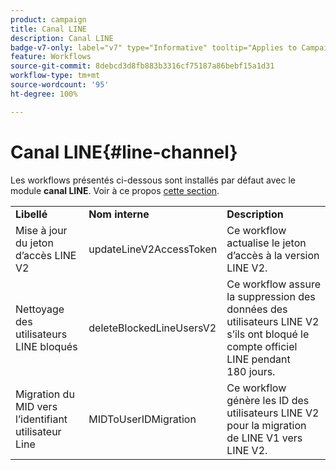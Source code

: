 ```yaml
---
product: campaign
title: Canal LINE
description: Canal LINE
badge-v7-only: label="v7" type="Informative" tooltip="Applies to Campaign Classic v7 only"
feature: Workflows
source-git-commit: 8debcd3d8fb883b3316cf75187a86bebf15a1d31
workflow-type: tm+mt
source-wordcount: '95'
ht-degree: 100%

---
```



# Canal LINE{#line-channel}



Les workflows présentés ci-dessous sont installés par défaut avec le module **canal LINE**. Voir à ce propos [cette section](../../delivery/using/line-channel.md).

<table> 
 <tbody> 
  <tr> 
   <td> <strong>Libellé</strong><br /> </td> 
   <td> <strong>Nom interne</strong><br /> </td> 
   <td> <strong>Description</strong><br /> </td> 
  </tr> 
  <tr> 
   <td> <span class="uicontrol">Mise à jour du jeton d’accès LINE V2</span> <br /> </td> 
   <td> <span class="uicontrol">updateLineV2AccessToken</span> <br /> </td> 
   <td> Ce workflow actualise le jeton d’accès à la version LINE V2.<br /> </td> 
  </tr> 
  <tr> 
   <td> <span class="uicontrol">Nettoyage des utilisateurs LINE bloqués</span> <br /> </td> 
   <td> <span class="uicontrol">deleteBlockedLineUsersV2</span> <br /> </td> 
   <td> Ce workflow assure la suppression des données des utilisateurs LINE V2 s’ils ont bloqué le compte officiel LINE pendant 180 jours.<br /> </td> 
  </tr> 
  <tr> 
   <td> <span class="uicontrol">Migration du MID vers l’identifiant utilisateur Line</span> <br /> </td> 
   <td> <span class="uicontrol">MIDToUserIDMigration</span> <br /> </td> 
   <td> Ce workflow génère les ID des utilisateurs LINE V2 pour la migration de LINE V1 vers LINE V2.<br /> </td> 
  </tr> 
 </tbody> 
</table>

